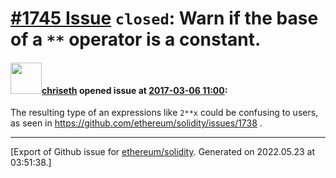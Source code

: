 # [\#1745 Issue](https://github.com/ethereum/solidity/issues/1745) `closed`: Warn if the base of a `**` operator is a constant.

#### <img src="https://avatars.githubusercontent.com/u/9073706?v=4" width="50">[chriseth](https://github.com/chriseth) opened issue at [2017-03-06 11:00](https://github.com/ethereum/solidity/issues/1745):

The resulting type of an expressions like `2**x` could be confusing to users, as seen in https://github.com/ethereum/solidity/issues/1738 .




-------------------------------------------------------------------------------



[Export of Github issue for [ethereum/solidity](https://github.com/ethereum/solidity). Generated on 2022.05.23 at 03:51:38.]
